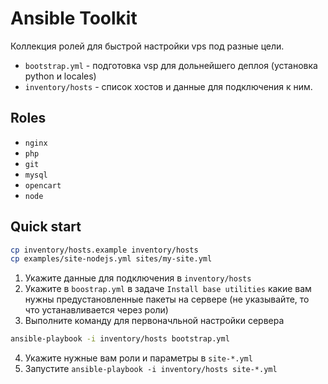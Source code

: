 # Ansible Toolkit

Коллекция ролей для быстрой настройки vps под разные цели.

* `bootstrap.yml` - подготовка vsp для дольнейшего деплоя (установка python и locales)
* `inventory/hosts` - список хостов и данные для подключения к ним.

## Roles

* `nginx`
* `php`
* `git`
* `mysql`
* `opencart`
* `node`

## Quick start

```bash
cp inventory/hosts.example inventory/hosts
cp examples/site-nodejs.yml sites/my-site.yml
```

1. Укажите данные для подключения в `inventory/hosts`
2. Укажите в `boostrap.yml` в задаче `Install base utilities` какие вам нужны предустановленные
  пакеты на сервере (не указывайте, то что устанавливается через роли)
3. Выполните команду для первоначльной настройки сервера
```bash
ansible-playbook -i inventory/hosts bootstrap.yml
```
4. Укажите нужные вам роли и параметры в  `site-*.yml`
5. Запустите `ansible-playbook -i inventory/hosts site-*.yml`
